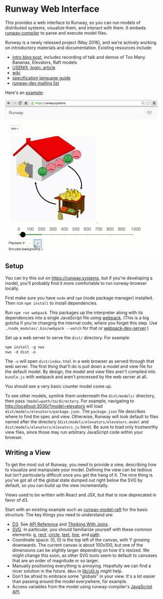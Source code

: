 # Runway Web Interface

This provides a web interface to Runway, so you can run models of distributed
systems, visualize them, and interact with them. It embeds
[runway-compiler](https://github.com/salesforce/runway-compiler) to parse
and execute model files.

Runway is a newly released project (May 2016), and we're actively working on
introductory materials and documentation. Existing resources include:
 - [intro blog post](https://medium.com/salesforce-open-source/runway-intro-dc0d9578e248),
   includes recording of talk and demos of Too Many Bananas, Elevators, Raft models
 - [USENIX ;login: article](https://www.usenix.org/publications/login/fall2016/ongaro)
 - [wiki](https://github.com/salesforce/runway-browser/wiki)
 - [specification language guide](https://github.com/salesforce/runway-compiler/blob/master/doc/LANGUAGE-GUIDE.md)
 - [runway-dev mailing list](https://groups.google.com/forum/#!forum/runway-dev)

Here's an [example](https://runway.systems):

[![Too Many Bananas simulation screencast](screencast.gif)](https://runway.systems)

## Setup

You can try this out on <https://runway.systems>, but if you're developing a
model, you'll probably find it more comfortable to run runway-browser locally.

First make sure you have `node` and `npm` (node package manager) installed.
Then run `npm install` to install dependencies.

Run `npm run webpack`. This packages up the interpreter along with its
dependencies into a single JavaScript file using
[webpack](https://webpack.github.io/). (This is a big gotcha if you're changing
the internal code, where you forget this step. Use
`./node_modules/.bin/webpack --watch` for that or
[webpack-dev-server](https://webpack.github.io/docs/webpack-dev-server.html).)

Set up a web server to serve the `dist/` directory. For example:

    npm install -g nws
    nws -d dist -o

The `-o` will open `dist/index.html` in a web browser as served through that web server.
The first thing that'll do is pull down a model and view file for the default
model. By design, the model and view files aren't compiled into `bundle.js`
with webpack and aren't processed by the web server at all.

You should see a very basic counter model come up.

To see other models, symlink them underneath the `dist/models/` directory, then
pass `?model=path/to/directory`. For example, navigating to
<http://localhost:3030/?model=elevators> will load
`dist/models/elevators/package.json`. The `package.json` file describes where
to find the spec and view. Otherwise, Runway will look default to files named
after the directory (`dist/models/elevators/elevators.model` and
`dist/models/elevators/elevators.js` here).
Be sure to load only trustworthy view files, since those may run arbitrary
JavaScript code within your browser.

## Writing a View

To get the most out of Runway, you need to provide a view, describing how to
visualize and manipulate your model. Defining the view can be tedious but isn't
particularly difficult once you get the hang of it. The nice thing is you've
got all of the global state dumped out right below the SVG by default, so you
can build up the view incrementally.

Views used to be written with React and JSX, but that is now deprecated in
favor of d3.

Start with an existing example such as
[runway-model-raft](https://github.com/ongardie/runway-model-raft) for the
basic structure. The key things you need
to understand are:

- [D3](https://d3js.org/).
  See [API Reference](https://github.com/mbostock/d3/wiki/API-Reference) and
  [Thinking With Joins](https://bost.ocks.org/mike/join/).
- [SVG](https://developer.mozilla.org/en-US/docs/Web/SVG).
  In particular, you should familiarize yourself with these common elements:
  [g](https://developer.mozilla.org/en-US/docs/Web/SVG/Element/g),
  [rect](https://developer.mozilla.org/en-US/docs/Web/SVG/Element/rect),
  [circle](https://developer.mozilla.org/en-US/docs/Web/SVG/Element/circle),
  [text](https://developer.mozilla.org/en-US/docs/Web/SVG/Element/text),
  [line](https://developer.mozilla.org/en-US/docs/Web/SVG/Element/line), and
  [path](https://developer.mozilla.org/en-US/docs/Web/SVG/Element/path).
- Coordinate space: (0, 0) is the top left of the canvas, with Y growing
  downwards. The current canvas is about 100x100, but one of the dimensions can
  be slightly larger depending on how it's resized. We might change this soon,
  as other SVG tools seem to default to canvases that are an order of magnitude
  or so larger.
- Manually positioning everything is annoying. Hopefully we can find a nicer
  solution in the future. `BBox` in [lib/util.js](lib/util.js) might help.
- Don't be afraid to embrace some "globals" in your view. It's a lot easier
  than passing around the model everywhere, for example.
- Access variables from the model using runway-compiler's
  [JavaScript API](https://github.com/salesforce/runway-compiler/blob/master/doc/JAVASCRIPT-API.md).
